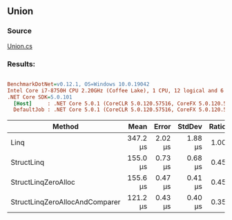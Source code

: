 ﻿## Union

### Source
[Union.cs](../../src/StructLinq.Benchmark/Union.cs)

### Results:
``` ini

BenchmarkDotNet=v0.12.1, OS=Windows 10.0.19042
Intel Core i7-8750H CPU 2.20GHz (Coffee Lake), 1 CPU, 12 logical and 6 physical cores
.NET Core SDK=5.0.101
  [Host]     : .NET Core 5.0.1 (CoreCLR 5.0.120.57516, CoreFX 5.0.120.57516), X64 RyuJIT
  DefaultJob : .NET Core 5.0.1 (CoreCLR 5.0.120.57516, CoreFX 5.0.120.57516), X64 RyuJIT


```
|                         Method |     Mean |   Error |  StdDev | Ratio |   Gen 0 |   Gen 1 |   Gen 2 | Allocated |
|------------------------------- |---------:|--------:|--------:|------:|--------:|--------:|--------:|----------:|
|                           Linq | 347.2 μs | 2.02 μs | 1.88 μs |  1.00 | 90.8203 | 90.8203 | 90.8203 |  524824 B |
|                     StructLinq | 155.0 μs | 0.73 μs | 0.68 μs |  0.45 |       - |       - |       - |      64 B |
|            StructLinqZeroAlloc | 155.6 μs | 0.47 μs | 0.41 μs |  0.45 |       - |       - |       - |         - |
| StructLinqZeroAllocAndComparer | 121.2 μs | 0.43 μs | 0.40 μs |  0.35 |       - |       - |       - |         - |
